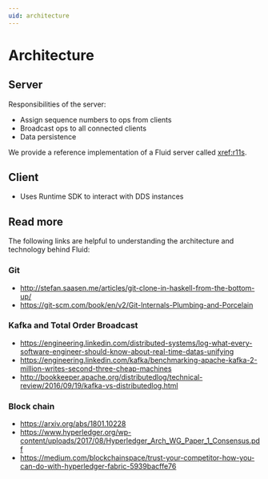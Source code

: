 ```yaml
---
uid: architecture
---
```


# Architecture

## Server

Responsibilities of the server:

* Assign sequence numbers to ops from clients
* Broadcast ops to all connected clients
* Data persistence

We provide a reference implementation of a Fluid server called <xref:r11s>.

## Client

* Uses Runtime SDK to interact with DDS instances

## Read more

The following links are helpful to understanding the architecture and technology behind Fluid:

### Git

* <http://stefan.saasen.me/articles/git-clone-in-haskell-from-the-bottom-up/>
* <https://git-scm.com/book/en/v2/Git-Internals-Plumbing-and-Porcelain>

### Kafka and Total Order Broadcast

* <https://engineering.linkedin.com/distributed-systems/log-what-every-software-engineer-should-know-about-real-time-datas-unifying>
* <https://engineering.linkedin.com/kafka/benchmarking-apache-kafka-2-million-writes-second-three-cheap-machines>
* <http://bookkeeper.apache.org/distributedlog/technical-review/2016/09/19/kafka-vs-distributedlog.html>

### Block chain

* <https://arxiv.org/abs/1801.10228>
* <https://www.hyperledger.org/wp-content/uploads/2017/08/Hyperledger_Arch_WG_Paper_1_Consensus.pdf>
* <https://medium.com/blockchainspace/trust-your-competitor-how-you-can-do-with-hyperledger-fabric-5939bacffe76>
